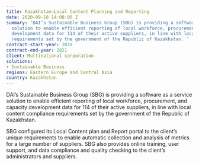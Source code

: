 ```yaml
---
title: Kazakhstan—Local Content Planning and Reporting
date: 2020-09-18 14:08:00 Z
summary: 'DAI’s Sustainable Business Group (SBG) is providing a software as a service
  solution to enable efficient reporting of local workforce, procurement, and capacity
  development data for 114 of their active suppliers, in line with local content compliance
  requirements set by the government of the Republic of Kazakhstan. '
contract-start-year: 2019
contract-end-year: 2021
client: Multinational corporation
solutions:
- Sustainable Business
regions: Eastern Europe and Central Asia
country: Kazakhstan
---
```


DAI’s Sustainable Business Group (SBG) is providing a software as a service solution to enable efficient reporting of local workforce, procurement, and capacity development data for 114 of their active suppliers, in line with local content compliance requirements set by the government of the Republic of Kazakhstan.

SBG configured its Local Content plan and Report portal to the client’s unique requirements to enable automatic collection and analysis of metrics for a large number of suppliers. SBG also provides online training, user support, and data compliance and quality checking to the client’s administrators and suppliers.

